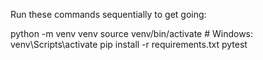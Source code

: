 Run these commands sequentially to get going:

python -m venv venv
source venv/bin/activate      # Windows: venv\Scripts\activate
pip install -r requirements.txt
pytest
